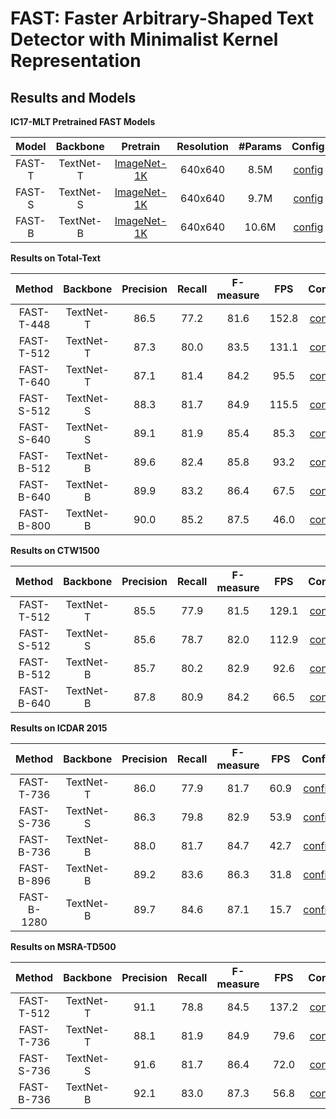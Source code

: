 # FAST: Faster Arbitrary-Shaped Text Detector with Minimalist Kernel Representation

## Results and Models

**IC17-MLT Pretrained FAST Models**

| Model | Backbone | Pretrain | Resolution | #Params | Config| Download |
| :---: |  :---: | :---: | :---: | :---: |  :---: | :---: |
| FAST-T | TextNet-T | [ImageNet-1K](https://github.com/czczup/FAST/releases/download/release/fast_tiny_in1k_epoch_299.pth)  | 640x640 | 8.5M  | [config](ic17mlt/fast_tiny_ic17mlt_640.py) | [ckpt](https://github.com/czczup/FAST/releases/download/release/fast_tiny_ic17mlt_640.pth) \| [log](../../logs/ic17mlt/fast_tiny_ic17mlt_640.txt)   |
| FAST-S | TextNet-S | [ImageNet-1K](https://github.com/czczup/FAST/releases/download/release/fast_small_in1k_epoch_299.pth) | 640x640 | 9.7M  | [config](ic17mlt/fast_small_ic17mlt_640.py) | [ckpt](https://github.com/czczup/FAST/releases/download/release/fast_small_ic17mlt_640.pth) \| [log](../../logs/ic17mlt/fast_small_ic17mlt_640.txt) |
| FAST-B | TextNet-B | [ImageNet-1K](https://github.com/czczup/FAST/releases/download/release/fast_base_in1k_epoch_299.pth)  | 640x640 | 10.6M | [config](ic17mlt/fast_base_ic17mlt_640.py) | [ckpt](https://github.com/czczup/FAST/releases/download/release/fast_base_ic17mlt_640.pth) \| [log](../../logs/ic17mlt/fast_base_ic17mlt_640.txt)   |

**Results on Total-Text**

| Method | Backbone | Precision | Recall | F-measure | FPS | Config | Download |
| :-: | :-: | :-: | :-: | :-: | :-: | :-: | :-: |
| FAST-T-448 |TextNet-T |   86.5   |  77.2  |  81.6  | 152.8 | [config](tt/fast_tiny_tt_448_finetune_ic17mlt.py)  |    [ckpt](https://github.com/czczup/FAST/releases/download/release/fast_tiny_tt_448_finetune_ic17mlt.pth) \| [log](../../logs/tt/fast_tiny_tt_448_finetune_ic17mlt.txt)     |
| FAST-T-512 |TextNet-T |   87.3   |  80.0  |  83.5  | 131.1 | [config](tt/fast_tiny_tt_512_finetune_ic17mlt.py)  |    [ckpt](https://github.com/czczup/FAST/releases/download/release/fast_tiny_tt_512_finetune_ic17mlt.pth) \| [log](../../logs/tt/fast_tiny_tt_512_finetune_ic17mlt.txt)     |
| FAST-T-640 |TextNet-T |   87.1   |  81.4  |  84.2  | 95.5  | [config](tt/fast_tiny_tt_640_finetune_ic17mlt.py)  |    [ckpt](https://github.com/czczup/FAST/releases/download/release/fast_tiny_tt_640_finetune_ic17mlt.pth) \| [log](../../logs/tt/fast_tiny_tt_640_finetune_ic17mlt.txt)     |
| FAST-S-512 |TextNet-S |   88.3   |  81.7  |  84.9  | 115.5 | [config](tt/fast_small_tt_512_finetune_ic17mlt.py) |    [ckpt](https://github.com/czczup/FAST/releases/download/release/fast_small_tt_512_finetune_ic17mlt.pth) \| [log](../../logs/tt/fast_small_tt_512_finetune_ic17mlt.txt)   |
| FAST-S-640 |TextNet-S |   89.1   |  81.9  |  85.4  | 85.3  | [config](tt/fast_small_tt_640_finetune_ic17mlt.py) |    [ckpt](https://github.com/czczup/FAST/releases/download/release/fast_small_tt_640_finetune_ic17mlt.pth) \| [log](../../logs/tt/fast_small_tt_640_finetune_ic17mlt.txt)   |
| FAST-B-512 |TextNet-B |   89.6   |  82.4  |  85.8  | 93.2  | [config](tt/fast_base_tt_512_finetune_ic17mlt.py)  |    [ckpt](https://github.com/czczup/FAST/releases/download/release/fast_base_tt_512_finetune_ic17mlt.pth) \| [log](../../logs/tt/fast_base_tt_512_finetune_ic17mlt.txt)     |
| FAST-B-640 |TextNet-B |   89.9   |  83.2  |  86.4  | 67.5  | [config](tt/fast_base_tt_640_finetune_ic17mlt.py)  |    [ckpt](https://github.com/czczup/FAST/releases/download/release/fast_base_tt_640_finetune_ic17mlt.pth) \| [log](../../logs/tt/fast_base_tt_640_finetune_ic17mlt.txt)     |
| FAST-B-800 |TextNet-B |   90.0   |  85.2  |  87.5  | 46.0  | [config](tt/fast_base_tt_800_finetune_ic17mlt.py)  |    [ckpt](https://github.com/czczup/FAST/releases/download/release/fast_base_tt_800_finetune_ic17mlt.pth) \| [log](../../logs/tt/fast_base_tt_800_finetune_ic17mlt.txt)     |

**Results on CTW1500**

| Method | Backbone | Precision | Recall | F-measure | FPS | Config | Download |
| :-: | :-: | :-: | :-: | :-: | :-: | :-: | :-: |
| FAST-T-512 | TextNet-T  |  85.5  |  77.9  |  81.5   | 129.1 | [config](ctw/fast_tiny_ctw_512_finetune_ic17mlt.py) | [ckpt](https://github.com/czczup/FAST/releases/download/release/fast_tiny_ctw_512_finetune_ic17mlt.pth) \| [log](../../logs/ctw/fast_tiny_ctw_512_finetune_ic17mlt.txt) |
| FAST-S-512 | TextNet-S  |  85.6  | 78.7 | 82.0  | 112.9  | [config](ctw/fast_small_ctw_512_finetune_ic17mlt.py) | [ckpt](https://github.com/czczup/FAST/releases/download/release/fast_small_ctw_512_finetune_ic17mlt.pth) \| [log](../../logs/ctw/fast_small_ctw_512_finetune_ic17mlt.txt) |
| FAST-B-512 | TextNet-B  |  85.7  | 80.2 | 82.9  | 92.6  | [config](ctw/fast_base_ctw_512_finetune_ic17mlt.py) | [ckpt](https://github.com/czczup/FAST/releases/download/release/fast_base_ctw_512_finetune_ic17mlt.pth) \| [log](../../logs/ctw/fast_base_ctw_512_finetune_ic17mlt.txt) |
| FAST-B-640 | TextNet-B  |  87.8  | 80.9 | 84.2  | 66.5  | [config](ctw/fast_base_ctw_640_finetune_ic17mlt.py) | [ckpt](https://github.com/czczup/FAST/releases/download/release/fast_base_ctw_640_finetune_ic17mlt.pth) \| [log](../../logs/ctw/fast_base_ctw_640_finetune_ic17mlt.txt) |

**Results on ICDAR 2015**

| Method | Backbone | Precision  | Recall  | F-measure  | FPS | Config | Download |
| :-: | :-: |:-: | :-: | :-: | :-: | :-: | :-: |
| FAST-T-736  | TextNet-T  |    86.0       |   77.9   |    81.7    | 60.9 | [config](ic15/fast_tiny_ic15_736_finetune_ic17mlt.py)  | [ckpt](https://github.com/czczup/FAST/releases/download/release/fast_tiny_ic15_736_finetune_ic17mlt.pth) \| [log](../../logs/ic15/fast_tiny_ic15_736_finetune_ic17mlt.txt)   |
| FAST-S-736  | TextNet-S  |    86.3       |   79.8   |    82.9    | 53.9 | [config](ic15/fast_small_ic15_736_finetune_ic17mlt.py) | [ckpt](https://github.com/czczup/FAST/releases/download/release/fast_small_ic15_736_finetune_ic17mlt.pth) \| [log](../../logs/ic15/fast_small_ic15_736_finetune_ic17mlt.txt) |
| FAST-B-736  | TextNet-B  |    88.0       |   81.7   |    84.7    | 42.7 | [config](ic15/fast_base_ic15_736_finetune_ic17mlt.py)  | [ckpt](https://github.com/czczup/FAST/releases/download/release/fast_base_ic15_736_finetune_ic17mlt.pth) \| [log](../../logs/ic15/fast_base_ic15_736_finetune_ic17mlt.txt)   |
| FAST-B-896  | TextNet-B  |    89.2       |   83.6   |    86.3    | 31.8 | [config](ic15/fast_base_ic15_896_finetune_ic17mlt.py)  | [ckpt](https://github.com/czczup/FAST/releases/download/release/fast_base_ic15_896_finetune_ic17mlt.pth) \| [log](../../logs/ic15/fast_base_ic15_896_finetune_ic17mlt.txt)   |
| FAST-B-1280 | TextNet-B  |    89.7       |   84.6   |    87.1    | 15.7 | [config](ic15/fast_base_ic15_1280_finetune_ic17mlt.py) | [ckpt](https://github.com/czczup/FAST/releases/download/release/fast_base_ic15_1280_finetune_ic17mlt.pth) \| [log](../../logs/ic15/fast_base_ic15_1280_finetune_ic17mlt.txt) |


**Results on MSRA-TD500**

| Method | Backbone | Precision | Recall | F-measure | FPS | Config | Download |
| :-: | :-: | :-: | :-: | :-: | :-: | :-: | :-: |
| FAST-T-512 | TextNet-T  |   91.1    |  78.8  |  84.5   | 137.2 | [config](msra/fast_tiny_msra_512_finetune_ic17mlt.py) | [ckpt](https://github.com/czczup/FAST/releases/download/release/fast_tiny_msra_512_finetune_ic17mlt.pth) \| [log](../../logs/msra/fast_tiny_msra_512_finetune_ic17mlt.txt) |
| FAST-T-736 | TextNet-T  |   88.1    |  81.9  |  84.9    | 79.6  | [config](msra/fast_tiny_msra_736_finetune_ic17mlt.py) | [ckpt](https://github.com/czczup/FAST/releases/download/release/fast_tiny_msra_736_finetune_ic17mlt.pth) \| [log](../../logs/msra/fast_tiny_msra_736_finetune_ic17mlt.txt) |
| FAST-S-736 | TextNet-S  |   91.6    |  81.7  |  86.4   | 72.0  | [config](msra/fast_small_msra_736_finetune_ic17mlt.py) | [ckpt](https://github.com/czczup/FAST/releases/download/release/fast_small_msra_736_finetune_ic17mlt.pth) \| [log](../../logs/msra/fast_small_msra_736_finetune_ic17mlt.txt) |
| FAST-B-736 | TextNet-B  |   92.1    |  83.0  |  87.3   | 56.8  | [config](msra/fast_base_msra_736_finetune_ic17mlt.py) | [ckpt](https://github.com/czczup/FAST/releases/download/release/fast_base_msra_736_finetune_ic17mlt.pth) \| [log](../../logs/msra/fast_base_msra_736_finetune_ic17mlt.txt) |



